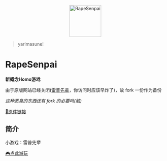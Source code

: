 <p align="center">
  <a href="https://AaBbCcDd1919.github.io/RapeSenpai/index.html"><img src="https://github.com/AaBbCcDd1919/RapeSenpai/blob/main/static/image/ClickBefore.png?raw=true" width="100" height="100" alt="RapeSenpai"></a>

  > yarimasune!

</p>

<div>

# RapeSenpai
**新概念Homo游戏**

由于原版网站已经关闭([雷普先辈](https://xiaohuang257.github.io/RapeSenpai/index.html)，你访问时应该早炸了)，故 fork 一份作为备份

<i>这种恶臭的东西还有 fork 的必要吗(脑)</i>

[📎原件链接](https://github.com/Xiaohuang257/RapeSenpai)

</div>

## 简介
小游戏：雷普先辈

[🎮点此游玩](https://aabbccdd1919.github.io/RapeSenpai/)
